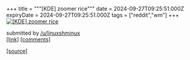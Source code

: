 +++
title = """[KDE] zoomer rice"""
date = 2024-09-27T09:25:51.000Z
expiryDate = 2024-09-27T09:25:51.000Z
tags = ["reddit","wm"]
+++
[![[KDE] zoomer rice](https://a.thumbs.redditmedia.com/x33dxsXcW2rrzI9oRmrcjT_5qXvvRDT60Dg7UzKzEr8.jpg "[KDE] zoomer rice")](https://www.reddit.com/r/unixporn/comments/1fqjpx9/kde_zoomer_rice/)

submitted by [/u/linuxshminux](https://www.reddit.com/user/linuxshminux)  
[\[link\]](https://www.reddit.com/gallery/1fqjpx9) [\[comments\]](https://www.reddit.com/r/unixporn/comments/1fqjpx9/kde_zoomer_rice/)

[[source]](https://www.reddit.com/r/unixporn/comments/1fqjpx9/kde_zoomer_rice/)
